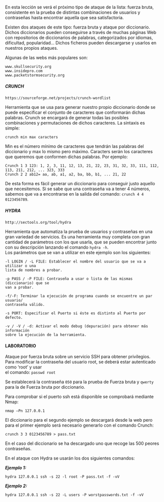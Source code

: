 En esta lección se verá el próximo tipo de ataque de la lista: fuerza bruta, consistente en la prueba de distintas combinaciones de usuarios y contraseñas hasta encontrar aquella que sea satisfactoria.

Existen dos ataques de este tipo: fuerza bruta y ataque por diccionario. Dichos diccionarios pueden conseguirse a través de muchas páginas Web con repositorios de diccionarios de palabras, categorizados por idiomas, dificultad, popularidad… Dichos ficheros pueden descargarse y usarlos en nuestros propios ataques.

Algunas de las webs más populares son:

```
www.skullsecurity.org
www.insidepro.com
www.packetstormsecurity.org
```

##### [](https://openwebinars.net/academia/aprende/ethical-hacking-introduccion/1716/#crunch)CRUNCH

```
https://sourceforge.net/projects/crunch-wordlist
```

Herramienta que se usa para generar nuestro propio diccionario donde se puede especificar el conjunto de caracteres que conformarán dichas palabras. Crunch se encargará de generar todas las posibles combinaciones y permutaciones de dichos caracteres. La sintaxis es simple:

```
crunch min max caracters
```

Min es el número mínimo de caracteres que tendrán las palabras del diccionario y max lo mismo pero máximo. Caracters serán los caracteres que queremos que conformen dichas palabras. Por ejemplo:

```
Crunch 1 3 123: 1, 2, 3, 11, 12, 13, 21, 22, 23, 31, 32, 33, 111, 112, 113, 211, 212, ... 323, 333 
Crunch 2 2 ab12= aa, ab, a1, a2, ba, bb, b1, ... 21, 22
```

De esta forma es fácil generar un diccionario para conseguir justo aquello que necesitemos. Si se sabe que una contraseña va a tener 4 números, sabemos que va a encontrarse en la salida del comando: `crunch 4 4 0123456789`.

##### [](https://openwebinars.net/academia/aprende/ethical-hacking-introduccion/1716/#hydra)HYDRA

```
http://sectools.org/tool/hydra
```

Herramienta que automatiza la prueba de usuarios y contraseñas en una gran variedad de servicios. Es una herramienta muy completa con gran cantidad de parámetros con los que usarla, que se pueden encontrar junto con su descripción lanzando el comando `hydra -h`.  
Los parámetros que se van a utilizar en este ejemplo son los siguientes:

```
-l LOGIN / -L FILE: Establecer el nombre del usuario que se va a utilizar o una 
lista de nombres a probar. 

-p PASS / -P FILE: Contraseña a usar o lista de las mismas (diccionario) que se 
van a probar. 

-f/-F: Terminar la ejecución de programa cuando se encuentre un par usuario/
contraseña válido. 

-s PORT: Especificar el Puerto si éste es distinto al Puerto por defecto. 

-v / -V / -d: Activar el modo debug (depuración) para obtener más información 
sobre la ejecución de la herramienta.  
```

#### [](https://openwebinars.net/academia/aprende/ethical-hacking-introduccion/1716/#laboratorio)LABORATORIO

Ataque por fuerza bruta sobre un servicio SSH para obtener privilegios. Para modificar la contraseña del usuario root, se deberá estar autenticado como ‘root’ y usar  
el comando: `passwd root`

Se establecerá la contraseña `050` para la prueba de Fuerza bruta y `qwerty` para la de Fuerza bruta por diccionario.

Para comprobar si el puerto ssh está disponible se comprobará mediante Nmap:

```
nmap –Pn 127.0.0.1
```

El diccionario para el segundo ejemplo se descargará desde la web pero para el primer ejemplo será necesario generarlo con el comando Crunch:

```
crunch 3 3 0123456789 > pass.txt
```

En el caso del diccionario se ha descargado uno que recoge las 500 peores contraseñas.

En el ataque con Hydra se usarán los dos siguientes comandos:

**_Ejemplo 1:_**

```
hydra 127.0.0.1 ssh -s 22 -l root -P pass.txt -f -vV 
```

**_Ejemplo 2:_**

```
hydra 127.0.0.1 ssh -s 22 -L users -P worstpasswords.txt -f -vV 
```